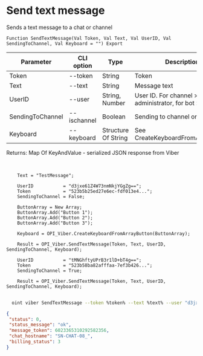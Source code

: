 ﻿---
sidebar_position: 1
---

# Send text message
 Sends a text message to a chat or channel



`Function SendTextMessage(Val Token, Val Text, Val UserID, Val SendingToChannel, Val Keyboard = "") Export`

  | Parameter | CLI option | Type | Description |
  |-|-|-|-|
  | Token | --token | String | Token |
  | Text | --text | String | Message text |
  | UserID | --user | String, Number | User ID. For channel > administrator, for bot > recipient |
  | SendingToChannel | --ischannel | Boolean | Sending to channel or bot chat |
  | Keyboard | --keyboard | Structure Of String | See CreateKeyboardFromArrayButton |

  
  Returns:  Map Of KeyAndValue - serialized JSON response from Viber

<br/>




```bsl title="Code example"
    Text = "TestMessage";

    UserID           = "d3jxe61Z4W73nmNkjYGgZg==";
    Token            = "523b5b25ed27e6ec-fdf013e4...";
    SendingToChannel = False;

    ButtonArray = New Array;
    ButtonArray.Add("Button 1");
    ButtonArray.Add("Button 2");
    ButtonArray.Add("Button 3");

    Keyboard = OPI_Viber.CreateKeyboardFromArrayButton(ButtonArray);

    Result = OPI_Viber.SendTextMessage(Token, Text, UserID, SendingToChannel, Keyboard);

    UserID           = "tMNGhftyUPrB3r1lD+bT4g==";
    Token            = "523b58ba82afffaa-7ef3b426...";
    SendingToChannel = True;

    Result = OPI_Viber.SendTextMessage(Token, Text, UserID, SendingToChannel, Keyboard);
```



```sh title="CLI command example"
    
  oint viber SendTextMessage --token %token% --text %text% --user "d3jxe1111111111jYGgZg" --ischannel %ischannel% --keyboard %keyboard%

```

```json title="Result"
{
 "status": 0,
 "status_message": "ok",
 "message_token": 6023365310292582356,
 "chat_hostname": "SN-CHAT-08_",
 "billing_status": 3
}
```
